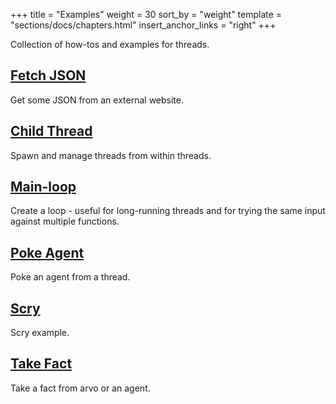 +++
title = "Examples"
weight = 30
sort_by = "weight"
template = "sections/docs/chapters.html"
insert_anchor_links = "right"
+++

Collection of how-tos and examples for threads.

## [Fetch JSON](/docs/userspace/threads/examples/get-json)

Get some JSON from an external website.

## [Child Thread](/docs/userspace/threads/examples/child-thread)

Spawn and manage threads from within threads.

## [Main-loop](/docs/userspace/threads/examples/main-loop)

Create a loop - useful for long-running threads and for trying the same input against multiple functions.

## [Poke Agent](/docs/userspace/threads/examples/poke-agent)

Poke an agent from a thread.

## [Scry](/docs/userspace/threads/examples/scry)

Scry example.

## [Take Fact](/docs/userspace/threads/examples/take-fact)

Take a fact from arvo or an agent.
